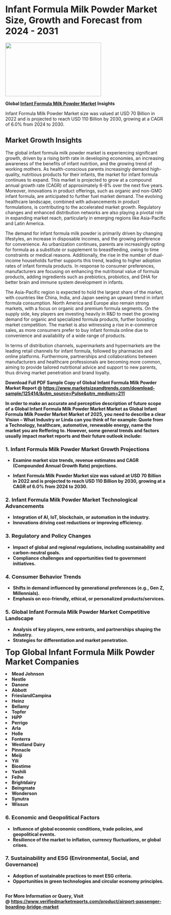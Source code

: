 <H1>Infant Formula Milk Powder Market Size, Growth and Forecast from 2024 - 2031</H1><img class="aligncenter size-medium wp-image-584254" src="https://thirdeyenews.in/wp-content/uploads/2024/09/Global-Market-Research-300x168.jpeg" alt="" width="300" height="168" /><p><strong>Global&nbsp;<a href="https://www.marketsizeandtrends.com/download-sample/125414/&amp;utm_source=Pulse&amp;utm_medium=211">Infant Formula Milk Powder Market</a> Insights</strong></p><p>Infant Formula Milk Powder Market size was valued at USD 70 Billion in 2022 and is projected to reach USD 110 Billion by 2030, growing at a CAGR of 6.0% from 2024 to 2030.</p><p><h2>Market Growth Insights</h2> <p>The global infant formula milk powder market is experiencing significant growth, driven by a rising birth rate in developing economies, an increasing awareness of the benefits of infant nutrition, and the growing trend of working mothers. As health-conscious parents increasingly demand high-quality, nutritious products for their infants, the market for infant formula continues to expand. This market is projected to grow at a compound annual growth rate (CAGR) of approximately 6-8% over the next five years. Moreover, innovations in product offerings, such as organic and non-GMO infant formula, are anticipated to further fuel market demand. The evolving healthcare landscape, combined with advancements in product formulations, is contributing to the accelerated market growth. Regulatory changes and enhanced distribution networks are also playing a pivotal role in expanding market reach, particularly in emerging regions like Asia-Pacific and Latin America.</p> <p><strong></strong></p> <p>The demand for infant formula milk powder is primarily driven by changing lifestyles, an increase in disposable incomes, and the growing preference for convenience. As urbanization continues, parents are increasingly opting for formula as a substitute or supplement to breastfeeding, owing to time constraints or medical reasons. Additionally, the rise in the number of dual-income households further supports this trend, leading to higher adoption rates of infant formula products. In response to consumer preferences, manufacturers are focusing on enhancing the nutritional value of formula products, adding ingredients such as prebiotics, probiotics, and DHA for better brain and immune system development in infants.</p> <p>The Asia-Pacific region is expected to hold the largest share of the market, with countries like China, India, and Japan seeing an upward trend in infant formula consumption. North America and Europe also remain strong markets, with a focus on organic and premium formula segments. On the supply side, key players are investing heavily in R&D to meet the growing demand for organic and specialized formula products, further boosting market competition. The market is also witnessing a rise in e-commerce sales, as more consumers prefer to buy infant formula online due to convenience and availability of a wide range of products.</p> <p>In terms of distribution channels, supermarkets and hypermarkets are the leading retail channels for infant formula, followed by pharmacies and online platforms. Furthermore, partnerships and collaborations between manufacturers and healthcare professionals are becoming more common, aiming to provide tailored nutritional advice and support to new parents, thus driving market penetration and brand loyalty.</p> <p><strong></p><p><span class=""><strong>Download Full PDF Sample Copy of Global Infant Formula Milk Powder Market Report</strong> @ <a href="https://www.marketsizeandtrends.com/download-sample/125414/&amp;utm_source=Pulse&amp;utm_medium=211" target="_blank">https://www.marketsizeandtrends.com/download-sample/125414/&amp;utm_source=Pulse&amp;utm_medium=211</a></span></p><p>In order to make an accurate and perceptive description of future scope of a Global&nbsp;Infant Formula Milk Powder Market Market as Global&nbsp;Infant Formula Milk Powder Market Market of 2025, you need to describe a clear Vision &ndash; What Industry or Linda can you think of for example: Quote from a Technology, healthcare, automotive, renewable energy, name the market you are Reffering to. However, some general trends and factors usually impact market reports and their future outlook include:</p><h3>1.&nbsp;<strong>Infant Formula Milk Powder Market Growth Projections</strong></h3><ul><li>Examine market size trends, revenue estimates and CAGR (Compounded Annual Growth Rate) projections.</li><li><p>Infant Formula Milk Powder Market size was valued at USD 70 Billion in 2022 and is projected to reach USD 110 Billion by 2030, growing at a CAGR of 6.0% from 2024 to 2030.</p></li></ul><h3>2.&nbsp;<strong>Infant Formula Milk Powder Market Technological Advancements</strong></h3><ul><li>Integration of AI, IoT, blockchain, or automation in the industry.</li><li>Innovations driving cost reductions or improving efficiency.</li></ul><h3>3.&nbsp;<strong>Regulatory and Policy Changes</strong></h3><ul><li>Impact of global and regional regulations, including sustainability and carbon-neutral goals.</li><li>Compliance challenges and opportunities tied to government initiatives.</li></ul><h3>4.&nbsp;<strong>Consumer Behavior Trends</strong></h3><ul><li>Shifts in demand influenced by generational preferences (e.g., Gen Z, Millennials).</li><li>Emphasis on eco-friendly, ethical, or personalized products/services.</li></ul><h3>5.&nbsp;<strong>Global Infant Formula Milk Powder Market Competitive Landscape</strong></h3><ul><li>Analysis of key players, new entrants, and partnerships shaping the industry.</li><li>Strategies for differentiation and market penetration.</li></ul><p data-pm-slice="1 1 []"><span style="color: inherit; font-family: inherit; font-size: 25px;">Top Global Infant Formula Milk Powder Market Companies</span></p><div class="" data-test-id=""><p><li>Mead Johnson</li><li> Nestle</li><li> Danone</li><li> Abbott</li><li> FrieslandCampina</li><li> Heinz</li><li> Bellamy</li><li> Topfer</li><li> HiPP</li><li> Perrigo</li><li> Arla</li><li> Holle</li><li> Fonterra</li><li> Westland Dairy</li><li> Pinnacle</li><li> Meiji</li><li> Yili</li><li> Biostime</li><li> Yashili</li><li> Feihe</li><li> Brightdairy</li><li> Beingmate</li><li> Wonderson</li><li> Synutra</li><li> Wissun</li></p></div><h3>6.&nbsp;<strong>Economic and Geopolitical Factors</strong></h3><ul><li>Influence of global economic conditions, trade policies, and geopolitical events.</li><li>Resilience of the market to inflation, currency fluctuations, or global crises.</li></ul><h3>7.&nbsp;<strong>Sustainability and ESG (Environmental, Social, and Governance)</strong></h3><ul><li>Adoption of sustainable practices to meet ESG criteria.</li><li>Opportunities in green technologies and circular economy principles.</li></ul><h2><strong style="font-size: 14px;">For More Information or Query, Visit @&nbsp;</strong><a style="background-color: #ffffff; font-size: 14px;" href="https://www.marketsizeandtrends.com/report/infant-formula-milk-powder-market/" target="_blank">https://www.verifiedmarketreports.com/product/airport-passenger-boarding-bridge-market</a></h2>
